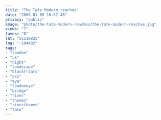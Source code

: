 ```yaml
---
title: "The Tate Modern reaches"
date: "2008-01-05 10:57:46"
privacy: "public"
image: "photo/the-tate-modern-reaches/the-tate-modern-reaches.jpg"
views: "7"
faves: "0"
lat: "51510825"
lng: "-104402"
tags:
- "london"
- "uk"
- "night"
- "landscape"
- "blackfriars"
- "oxo"
- "eye"
- "londoneye"
- "bridge"
- "river"
- "thames"
- "riverthames"
- "tate"
---
```


